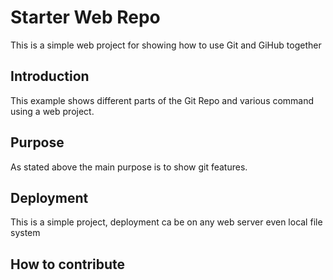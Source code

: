 # Starter Web Repo
This is a simple web project for showing how to use Git and GiHub together
## Introduction
 This example shows different parts of the Git Repo and various command using a web project.
## Purpose
As stated above the main purpose is to show git features.
## Deployment 
This is a simple project, deployment ca be on any web server even local file system
## How to contribute
